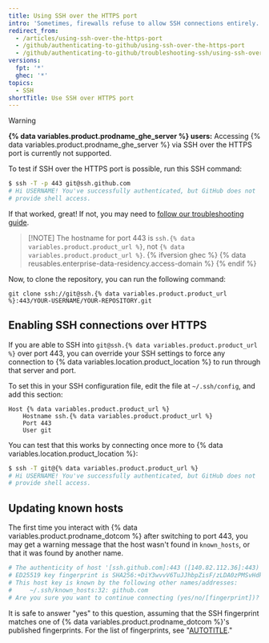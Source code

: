 ```yaml
---
title: Using SSH over the HTTPS port
intro: 'Sometimes, firewalls refuse to allow SSH connections entirely. If using [HTTPS cloning with credential caching](/github/getting-started-with-github/caching-your-github-credentials-in-git) is not an option, you can attempt to clone using an SSH connection made over the HTTPS port. Most firewall rules should allow this, but proxy servers may interfere.'
redirect_from:
  - /articles/using-ssh-over-the-https-port
  - /github/authenticating-to-github/using-ssh-over-the-https-port
  - /github/authenticating-to-github/troubleshooting-ssh/using-ssh-over-the-https-port
versions:
  fpt: '*'
  ghec: '*'
topics:
  - SSH
shortTitle: Use SSH over HTTPS port
---
```


> [!WARNING]
> **{% data variables.product.prodname_ghe_server %} users:** Accessing {% data variables.product.prodname_ghe_server %} via SSH over the HTTPS port is currently not supported.

To test if SSH over the HTTPS port is possible, run this SSH command:

```bash
$ ssh -T -p 443 git@ssh.github.com
# Hi USERNAME! You've successfully authenticated, but GitHub does not
# provide shell access.
```

If that worked, great! If not, you may need to [follow our troubleshooting guide](/authentication/troubleshooting-ssh/error-permission-denied-publickey).

> [!NOTE] The hostname for port 443 is `ssh.{% data variables.product.product_url %}`, not `{% data variables.product.product_url %}`.
> {% ifversion ghec %}
> {% data reusables.enterprise-data-residency.access-domain %}
{% endif %}

Now, to clone the repository, you can run the following command:

```shell
git clone ssh://git@ssh.{% data variables.product.product_url %}:443/YOUR-USERNAME/YOUR-REPOSITORY.git
```

## Enabling SSH connections over HTTPS

If you are able to SSH into `git@ssh.{% data variables.product.product_url %}` over port 443, you can override your SSH settings to force any connection to {% data variables.location.product_location %} to run through that server and port.

To set this in your SSH configuration file, edit the file at `~/.ssh/config`, and add this section:

```text
Host {% data variables.product.product_url %}
    Hostname ssh.{% data variables.product.product_url %}
    Port 443
    User git
```

You can test that this works by connecting once more to {% data variables.location.product_location %}:

```bash
$ ssh -T git@{% data variables.product.product_url %}
# Hi USERNAME! You've successfully authenticated, but GitHub does not
# provide shell access.
```

## Updating known hosts

The first time you interact with {% data variables.product.prodname_dotcom %} after switching to port 443, you may get a warning message
that the host wasn't found in `known_hosts`, or that it was found by another name.

```bash
# The authenticity of host '[ssh.github.com]:443 ([140.82.112.36]:443)' can't be established.
# ED25519 key fingerprint is SHA256:+DiY3wvvV6TuJJhbpZisF/zLDA0zPMSvHdkr4UvCOqU.
# This host key is known by the following other names/addresses:
#     ~/.ssh/known_hosts:32: github.com
# Are you sure you want to continue connecting (yes/no/[fingerprint])?
```

It is safe to answer "yes" to this question, assuming that the SSH fingerprint matches
one of {% data variables.product.prodname_dotcom %}'s published fingerprints. For the list of fingerprints, see "[AUTOTITLE](/authentication/keeping-your-account-and-data-secure/githubs-ssh-key-fingerprints)."
